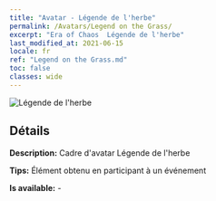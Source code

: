 ```yaml
---
title: "Avatar - Légende de l'herbe"
permalink: /Avatars/Legend on the Grass/
excerpt: "Era of Chaos  Légende de l'herbe"
last_modified_at: 2021-06-15
locale: fr
ref: "Legend on the Grass.md"
toc: false
classes: wide
---
```

 ![Légende de l'herbe](/images/a/avatarFrame_64.png)

## Détails

 **Description:**  Cadre d'avatar Légende de l'herbe 

 **Tips:** Élément obtenu en participant à un événement 

 **Is available:**  - 

